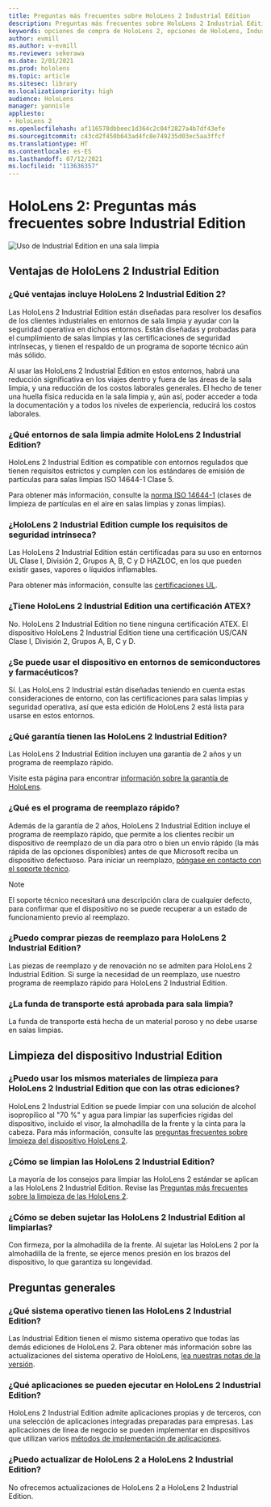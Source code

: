 ```yaml
---
title: Preguntas más frecuentes sobre HoloLens 2 Industrial Edition
description: Preguntas más frecuentes sobre HoloLens 2 Industrial Edition
keywords: opciones de compra de HoloLens 2, opciones de HoloLens, Industrial Edition
author: evmill
ms.author: v-evmill
ms.reviewer: sekerawa
ms.date: 2/01/2021
ms.prod: hololens
ms.topic: article
ms.sitesec: library
ms.localizationpriority: high
audience: HoloLens
manager: yannisle
appliesto:
- HoloLens 2
ms.openlocfilehash: af116578dbbeec1d364c2c04f2827a4b7df43efe
ms.sourcegitcommit: c43cd2f450b643ad4fc8e749235d03ec5aa3ffcf
ms.translationtype: HT
ms.contentlocale: es-ES
ms.lasthandoff: 07/12/2021
ms.locfileid: "113636357"
---
```

# <a name="hololens-2---industrial-edition-faq"></a>HoloLens 2: Preguntas más frecuentes sobre Industrial Edition

![Uso de Industrial Edition en una sala limpia](./images/industrial-sku-with-remote-assist.png)

## <a name="hololens-2-industrial-edition-benefits"></a>Ventajas de HoloLens 2 Industrial Edition

### <a name="what-benefits-does-hololens-2-industrial-edition-2-include"></a>¿Qué ventajas incluye HoloLens 2 Industrial Edition 2?

Las HoloLens 2 Industrial Edition están diseñadas para resolver los desafíos de los clientes industriales en entornos de sala limpia y ayudar con la seguridad operativa en dichos entornos. Están diseñadas y probadas para el cumplimiento de salas limpias y las certificaciones de seguridad intrínsecas, y tienen el respaldo de un programa de soporte técnico aún más sólido.

Al usar las HoloLens 2 Industrial Edition en estos entornos, habrá una reducción significativa en los viajes dentro y fuera de las áreas de la sala limpia, y una reducción de los costos laborales generales. El hecho de tener una huella física reducida en la sala limpia y, aún así, poder acceder a toda la documentación y a todos los niveles de experiencia, reducirá los costos laborales.

### <a name="what-clean-room-environments-does-hololens-2-industrial-edition-support"></a>¿Qué entornos de sala limpia admite HoloLens 2 Industrial Edition?

HoloLens 2 Industrial Edition es compatible con entornos regulados que tienen requisitos estrictos y cumplen con los estándares de emisión de partículas para salas limpias ISO 14644-1 Clase 5.

Para obtener más información, consulte la [norma ISO 14644-1](https://www.iso.org/standard/53394.html) (clases de limpieza de partículas en el aire en salas limpias y zonas limpias).

### <a name="does-hololens-2-industrial-edition-meet-requirements-for-intrinsic-safety"></a>¿HoloLens 2 Industrial Edition cumple los requisitos de seguridad intrínseca?

Las HoloLens 2 Industrial Edition están certificadas para su uso en entornos UL Clase I, División 2, Grupos A, B, C y D HAZLOC, en los que pueden existir gases, vapores o líquidos inflamables.

Para obtener más información, consulte las [certificaciones UL](https://www.ul.com/services/ul-and-c-ul-hazardous-areas-certification-north-america?csrf-token=CIwNZNlR4XbisJF39I8yWnWX9wX4WFoz&amp;Search=UL+Class+I%2C+Dev+2+&amp;search-submit=Search).

### <a name="does-the-hololens-2-industrial-edition-hold-an-atex-certification"></a>¿Tiene HoloLens 2 Industrial Edition una certificación ATEX?

No. HoloLens 2 Industrial Edition no tiene ninguna certificación ATEX. El dispositivo HoloLens 2 Industrial Edition tiene una certificación US/CAN Clase I, División 2, Grupos A, B, C y D.

### <a name="can-the-device-be-used-in-semiconductor-and-pharmaceutical-environments"></a>¿Se puede usar el dispositivo en entornos de semiconductores y farmacéuticos?

Sí. Las HoloLens 2 Industrial están diseñadas teniendo en cuenta estas consideraciones de entorno, con las certificaciones para salas limpias y seguridad operativa, así que esta edición de HoloLens 2 está lista para usarse en estos entornos.

### <a name="what-is-the-hololens-2-industrial-edition-warranty"></a>¿Qué garantía tienen las HoloLens 2 Industrial Edition?

Las HoloLens 2 Industrial Edition incluyen una garantía de 2 años y un programa de reemplazo rápido.

Visite esta página para encontrar [información sobre la garantía de HoloLens](https://support.microsoft.com/warranty).

### <a name="what39s-the-rapid-replacement-program"></a>¿Qué es el programa de reemplazo rápido?

Además de la garantía de 2 años, HoloLens 2 Industrial Edition incluye el programa de reemplazo rápido, que permite a los clientes recibir un dispositivo de reemplazo de un día para otro o bien un envío rápido (la más rápida de las opciones disponibles) antes de que Microsoft reciba un dispositivo defectuoso. Para iniciar un reemplazo, [póngase en contacto con el soporte técnico](https://aka.ms/hololenssupport).

> [!NOTE]
> El soporte técnico necesitará una descripción clara de cualquier defecto, para confirmar que el dispositivo no se puede recuperar a un estado de funcionamiento previo al reemplazo.

### <a name="can-i-purchase-replacement-parts-for-hololens-2-industrial-edition"></a>¿Puedo comprar piezas de reemplazo para HoloLens 2 Industrial Edition?

Las piezas de reemplazo y de renovación no se admiten para HoloLens 2 Industrial Edition. Si surge la necesidad de un reemplazo, use nuestro programa de reemplazo rápido para HoloLens 2 Industrial Edition.

### <a name="is-the-carrying-case-clean-room-approved"></a>¿La funda de transporte está aprobada para sala limpia?

La funda de transporte está hecha de un material poroso y no debe usarse en salas limpias.

## <a name="cleaning-the-industrial-edition"></a>Limpieza del dispositivo Industrial Edition

### <a name="can-i-use-the-same-cleaning-materials-for-hololens-2-industrial-edition-as-the-other-editions"></a>¿Puedo usar los mismos materiales de limpieza para HoloLens 2 Industrial Edition que con las otras ediciones?

HoloLens 2 Industrial Edition se puede limpiar con una solución de alcohol isopropílico al &quot;70 %&quot; y agua para limpiar las superficies rígidas del dispositivo, incluido el visor, la almohadilla de la frente y la cinta para la cabeza. Para más información, consulte las [preguntas frecuentes sobre limpieza del dispositivo HoloLens 2](/hololens/hololens2-maintenance).

### <a name="how-do-i-clean-hololens-2-industrial-edition"></a>¿Cómo se limpian las HoloLens 2 Industrial Edition?

La mayoría de los consejos para limpiar las HoloLens 2 estándar se aplican a las HoloLens 2 Industrial Edition. Revise las [Preguntas más frecuentes sobre la limpieza de las HoloLens 2](/hololens/hololens2-maintenance).

### <a name="how-should-i-hold-hololens-2-industrial-edition-when-cleaning-it"></a>¿Cómo se deben sujetar las HoloLens 2 Industrial Edition al limpiarlas?

Con firmeza, por la almohadilla de la frente. Al sujetar las HoloLens 2 por la almohadilla de la frente, se ejerce menos presión en los brazos del dispositivo, lo que garantiza su longevidad.

## <a name="general-questions"></a>Preguntas generales

### <a name="what-operating-system-does-the-hololens-2-industrial-edition-have"></a>¿Qué sistema operativo tienen las HoloLens 2 Industrial Edition?

Las Industrial Edition tienen el mismo sistema operativo que todas las demás ediciones de HoloLens 2. Para obtener más información sobre las actualizaciones del sistema operativo de HoloLens, [lea nuestras notas de la versión](hololens-release-notes.md).

### <a name="what-apps-can-run-on-the-hololens-2-industrial-edition"></a>¿Qué aplicaciones se pueden ejecutar en HoloLens 2 Industrial Edition?

HoloLens 2 Industrial Edition admite aplicaciones propias y de terceros, con una selección de aplicaciones integradas preparadas para empresas. Las aplicaciones de línea de negocio se pueden implementar en dispositivos que utilizan varios [métodos de implementación de aplicaciones](/hololens/app-deploy-overview).

### <a name="can-i-upgrade-from-hololens-2-to-hololens-2-industrial-edition"></a>¿Puedo actualizar de HoloLens 2 a HoloLens 2 Industrial Edition?

No ofrecemos actualizaciones de HoloLens 2 a HoloLens 2 Industrial Edition.
